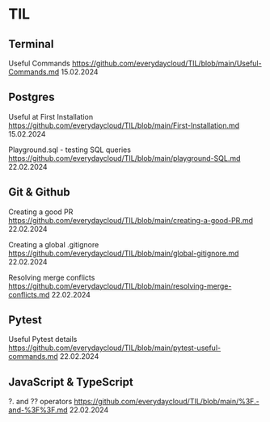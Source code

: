 # TIL

## Terminal 

Useful Commands
https://github.com/everydaycloud/TIL/blob/main/Useful-Commands.md 15.02.2024

## Postgres

Useful at First Installation
https://github.com/everydaycloud/TIL/blob/main/First-Installation.md 15.02.2024

Playground.sql - testing SQL queries
https://github.com/everydaycloud/TIL/blob/main/playground-SQL.md 22.02.2024

## Git & Github

Creating a good PR
https://github.com/everydaycloud/TIL/blob/main/creating-a-good-PR.md 22.02.2024

Creating a global .gitignore
https://github.com/everydaycloud/TIL/blob/main/global-gitignore.md 22.02.2024

Resolving merge conflicts
https://github.com/everydaycloud/TIL/blob/main/resolving-merge-conflicts.md 22.02.2024

## Pytest

Useful Pytest details
https://github.com/everydaycloud/TIL/blob/main/pytest-useful-commands.md 22.02.2024

## JavaScript & TypeScript

?. and ?? operators
https://github.com/everydaycloud/TIL/blob/main/%3F.-and-%3F%3F.md 22.02.2024
